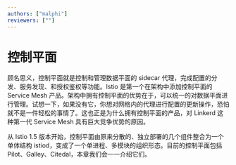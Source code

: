 ```yaml
---
authors: ["malphi"]
reviewers: [""]
---
```


# 控制平面

顾名思义，控制平面就是控制和管理数据平面的 sidecar 代理，完成配置的分发、服务发现、和授权鉴权等功能。Istio 是第一个在架构中添加控制平面的 Service Mesh 产品。架构中拥有控制平面的优势在于，可以统一的对数据平面进行管理。试想一下，如果没有它，你想对网格内的代理进行配置的更新操作，恐怕就不是一件轻松的事情了。这也正是为什么拥有控制平面的产品，对 Linkerd 这种第一代 Service Mesh 具有巨大竞争优势的原因。

从 Istio 1.5 版本开始，控制平面由原来分散的、独立部署的几个组件整合为一个单体结构 istiod，变成了一个单进程、多模块的组织形态。目前的控制平面包括 Pilot、Galley、Citedal，本章我们会一一介绍它们。